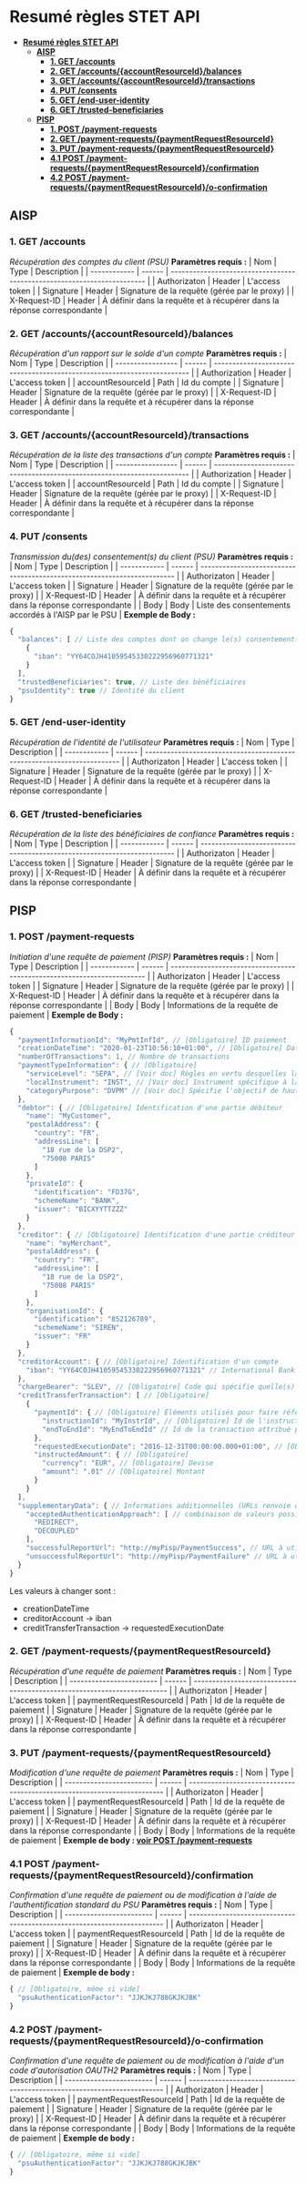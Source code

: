 # **Resumé règles STET API**


- [**Resumé règles STET API**](#resum%c3%a9-r%c3%a8gles-stet-api)
  - [**AISP**](#aisp)
    - [**1. GET /accounts**](#1-get-accounts)
    - [**2. GET /accounts/{accountResourceId}/balances**](#2-get-accountsaccountresourceidbalances)
    - [**3. GET /accounts/{accountResourceId}/transactions**](#3-get-accountsaccountresourceidtransactions)
    - [**4. PUT /consents**](#4-put-consents)
    - [**5. GET /end-user-identity**](#5-get-end-user-identity)
    - [**6. GET /trusted-beneficiaries**](#6-get-trusted-beneficiaries)
  - [**PISP**](#pisp)
    - [**1. POST /payment-requests**](#1-post-payment-requests)
    - [**2. GET /payment-requests/{paymentRequestResourceId}**](#2-get-payment-requestspaymentrequestresourceid)
    - [**3. PUT /payment-requests/{paymentRequestResourceId}**](#3-put-payment-requestspaymentrequestresourceid)
    - [**4.1 POST /payment-requests/{paymentRequestResourceId}/confirmation**](#41-post-payment-requestspaymentrequestresourceidconfirmation)
    - [**4.2 POST /payment-requests/{paymentRequestResourceId}/o-confirmation**](#42-post-payment-requestspaymentrequestresourceido-confirmation)


## **AISP**
### **1. GET /accounts**
*Récupération des comptes du client (PSU)*
**Paramètres requis :**
 | Nom          | Type   | Description                                                             |
 | ------------ | ------ | ----------------------------------------------------------------------- |
 | Authorizaton | Header | L'access token                                                          |
 | Signature    | Header | Signature de la requête (gérée par le proxy)                            |
 | X-Request-ID | Header | À définir dans la requête et à récupérer dans la réponse correspondante |

### **2. GET /accounts/{accountResourceId}/balances**
*Récupération d'un rapport sur le solde d'un compte*
**Paramètres requis :**
| Nom               | Type   | Description                                                             |
| ----------------- | ------ | ----------------------------------------------------------------------- |
| Authorization     | Header | L'access token                                                          |
| accountResourceId | Path   | Id du compte                                                            |
| Signature         | Header | Signature de la requête (gérée par le proxy)                            |
| X-Request-ID      | Header | À définir dans la requête et à récupérer dans la réponse correspondante |

### **3. GET /accounts/{accountResourceId}/transactions**
*Récupération de la liste des transactions d'un compte*
**Paramètres requis :**
| Nom               | Type   | Description                                                             |
| ----------------- | ------ | ----------------------------------------------------------------------- |
| Authorization     | Header | L'access token                                                          |
| accountResourceId | Path   | Id du compte                                                            |
| Signature         | Header | Signature de la requête (gérée par le proxy)                            |
| X-Request-ID      | Header | À définir dans la requête et à récupérer dans la réponse correspondante |

### **4. PUT /consents**
*Transmission du(des) consentement(s) du client (PSU)*
**Paramètres requis :**
| Nom          | Type   | Description                                                             |
| ------------ | ------ | ----------------------------------------------------------------------- |
| Authorizaton | Header | L'access token                                                          |
| Signature    | Header | Signature de la requête (gérée par le proxy)                            |
| X-Request-ID | Header | À définir dans la requête et à récupérer dans la réponse correspondante |
| Body         | Body   | Liste des consentements accordés à l'AISP par le PSU                    |
**Exemple de Body :**
```js
{
  "balances": [ // Liste des comptes dont on change le(s) consentement(s)
    {
      "iban": "YY64COJH41059545330222956960771321"
    }
  ],
  "trustedBeneficiaries": true, // Liste des bénéficiaires
  "psuIdentity": true // Identité du client
}
```

### **5. GET /end-user-identity**
*Récupération de l'identité de l'utilisateur*
**Paramètres requis :**
| Nom          | Type   | Description                                                             |
| ------------ | ------ | ----------------------------------------------------------------------- |
| Authorizaton | Header | L'access token                                                          |
| Signature    | Header | Signature de la requête (gérée par le proxy)                            |
| X-Request-ID | Header | À définir dans la requête et à récupérer dans la réponse correspondante |

### **6. GET /trusted-beneficiaries**
*Récupération de la liste des bénéficiaires de confiance*
**Paramètres requis :**
| Nom          | Type   | Description                                                             |
| ------------ | ------ | ----------------------------------------------------------------------- |
| Authorizaton | Header | L'access token                                                          |
| Signature    | Header | Signature de la requête (gérée par le proxy)                            |
| X-Request-ID | Header | À définir dans la requête et à récupérer dans la réponse correspondante |


## **PISP**
### **1. POST /payment-requests**
*Initiation d'une requête de paiement (PISP)*
**Paramètres requis :**
| Nom          | Type   | Description                                                             |
| ------------ | ------ | ----------------------------------------------------------------------- |
| Authorizaton | Header | L'access token                                                          |
| Signature    | Header | Signature de la requête (gérée par le proxy)                            |
| X-Request-ID | Header | À définir dans la requête et à récupérer dans la réponse correspondante |
| Body         | Body   | Informations de la requête de paiement                                  |
**Exemple de Body :**
```js
{
  "paymentInformationId": "MyPmtInfId", // [Obligatoire] ID paiement
  "creationDateTime": "2020-01-23T10:56:10+01:00", // [Obligatoire] Date de création du paiement
  "numberOfTransactions": 1, // Nombre de transactions
  "paymentTypeInformation": { // [Obligatoire]
    "serviceLevel": "SEPA", // [Voir doc] Règles en vertu desquelles la transaction doit être traitée, seul "SEPA" est autorisé
    "localInstrument": "INST", // [Voir doc] Instrument spécifique à la communauté des utilisateurs, "INST" pour demander un paiement instantané SEPA
    "categoryPurpose": "DVPM" // [Voir doc] Spécifie l'objectif de haut niveau de l'instruction. (CASH, CORT, DVPM, INTC, TREA)
  },
  "debtor": { // [Obligatoire] Identification d'une partie débiteur
    "name": "MyCustomer",
    "postalAddress": {
      "country": "FR",
      "addressLine": [
        "18 rue de la DSP2",
        "75008 PARIS"
      ]
    },
    "privateId": {
      "identification": "FD37G",
      "schemeName": "BANK",
      "issuer": "BICXYYTTZZZ"
    }
  },
  "creditor": { // [Obligatoire] Identification d'une partie créditeur [Obligatoire]
    "name": "myMerchant",
    "postalAddress": {
      "country": "FR",
      "addressLine": [
        "18 rue de la DSP2",
        "75008 PARIS"
      ]
    },
    "organisationId": {
      "identification": "852126789",
      "schemeName": "SIREN",
      "issuer": "FR"
    }
  },
  "creditorAccount": { // [Obligatoire] Identification d'un compte
    "iban": "YY64COJH41059545330222956960771321" // International Bank Account Number
  },
  "chargeBearer": "SLEV", // [Obligatoire] Code qui spécifie quelle(s) partie(s) supporteront les frais de traitement de l'opération de paiement (DEBT, CRED, SHAR, SLEV)
  "creditTransferTransaction": [ // [Obligatoire]
    {
      "paymentId": { // [Obligatoire] Éléments utilisés pour faire référence à une instruction de paiement
        "instructionId": "MyInstrId", // [Obligatoire] Id de l'instruction de paiement partagé entre le PISP et l'ASPSP
        "endToEndId": "MyEndToEndId" // Id de la transaction attribué par la partie initiatrice 
      },
      "requestedExecutionDate": "2016-12-31T00:00:00.000+01:00", // [Obligatoire] Date de débit du compte du débiteur
      "instructedAmount": { // [Obligatoire]
        "currency": "EUR", // [Obligatoire] Devise
        "amount": ".01" // [Obligatoire] Montant
      }
    }
  ],
  "supplementaryData": { // Informations additionnelles (URLs renvoie du rapport de situation au PISP et spécifie les approches d'authentification acceptées par le PISP et celles qui ont été choisies par l'ASPSP)
    "acceptedAuthenticationApproach": [ // combinaison de valeurs possibles pour les approches d'authentification (REDIRECT, DECOUPLED, EMBEDDED-1-FACTOR)
      "REDIRECT",
      "DECOUPLED"
    ],
    "successfulReportUrl": "http://myPisp/PaymentSuccess", // URL à utiliser par l'ASPSP afin d'informer le PISP de la finalisation du processus d'authentification et de consentement dans l'approche REDIRECT et DECOUPLED
    "unsuccessfulReportUrl": "http://myPisp/PaymentFailure" // URL à utiliser par le PISP afin de notifier le PISP de l'échec du processus d'authentification et de consentement dans l'approche REDIRECT et DECOUPLED Si cet URL n'est pas fourni par le PISP, le PISP utilisera le "successfulReportUrl" même en cas d'échec du traitement de la demande de paiement
  }
}
```
Les valeurs à changer sont :
- creationDateTime
- creditorAccount -> iban
- creditTransferTransaction -> requestedExecutionDate

### **2. GET /payment-requests/{paymentRequestResourceId}**
*Récupération d'une requête de paiement*
**Paramètres requis :**
| Nom                      | Type   | Description                                                             |
| ------------------------ | ------ | ----------------------------------------------------------------------- |
| Authorizaton             | Header | L'access token                                                          |
| paymentRequestResourceId | Path   | Id de la requête de paiement                                            |
| Signature                | Header | Signature de la requête (gérée par le proxy)                            |
| X-Request-ID             | Header | À définir dans la requête et à récupérer dans la réponse correspondante |

### **3. PUT /payment-requests/{paymentRequestResourceId}**
*Modification d'une requête de paiement*
**Paramètres requis :**
| Nom                      | Type   | Description                                                             |
| ------------------------ | ------ | ----------------------------------------------------------------------- |
| Authorizaton             | Header | L'access token                                                          |
| paymentRequestResourceId | Path   | Id de la requête de paiement                                            |
| Signature                | Header | Signature de la requête (gérée par le proxy)                            |
| X-Request-ID             | Header | À définir dans la requête et à récupérer dans la réponse correspondante |
| Body                     | Body   | Informations de la requête de paiement                                  |
**Exemple de body : [voir POST /payment-requests](#1-post-payment-requests)**

### **4.1 POST /payment-requests/{paymentRequestResourceId}/confirmation**
*Confirmation d'une requête de paiement ou de modification à l'aide de l'authentification standard du PSU*
**Paramètres requis :**
| Nom                      | Type   | Description                                                             |
| ------------------------ | ------ | ----------------------------------------------------------------------- |
| Authorizaton             | Header | L'access token                                                          |
| paymentRequestResourceId | Path   | Id de la requête de paiement                                            |
| Signature                | Header | Signature de la requête (gérée par le proxy)                            |
| X-Request-ID             | Header | À définir dans la requête et à récupérer dans la réponse correspondante |
| Body                     | Body   | Informations de la requête de paiement                                  |
**Exemple de body :**
```js
{ // [Obligatoire, même si vide]
  "psuAuthenticationFactor": "JJKJKJ788GKJKJBK"
}
```

### **4.2 POST /payment-requests/{paymentRequestResourceId}/o-confirmation**
*Confirmation d'une requête de paiement ou de modification à l'aide d'un code d'autorisation OAUTH2*
**Paramètres requis :**
| Nom                      | Type   | Description                                                             |
| ------------------------ | ------ | ----------------------------------------------------------------------- |
| Authorizaton             | Header | L'access token                                                          |
| paymentRequestResourceId | Path   | Id de la requête de paiement                                            |
| Signature                | Header | Signature de la requête (gérée par le proxy)                            |
| X-Request-ID             | Header | À définir dans la requête et à récupérer dans la réponse correspondante |
| Body                     | Body   | Informations de la requête de paiement                                  |
**Exemple de body :**
```js
{ // [Obligatoire, même si vide]
  "psuAuthenticationFactor": "JJKJKJ788GKJKJBK"
}
```
